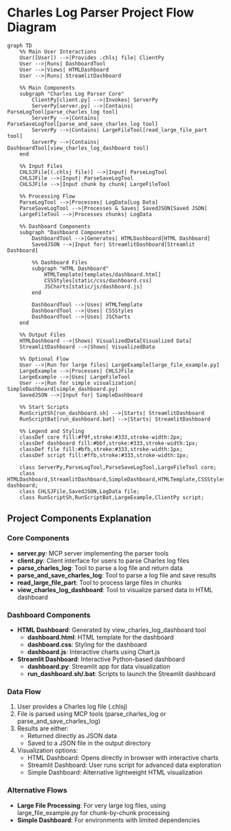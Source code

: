 # Charles Log Parser Project Flow Diagram

```mermaid
graph TD
    %% Main User Interactions
    User([User]) -->|Provides .chlsj file| ClientPy
    User -->|Runs| DashboardTool
    User -->|Views| HTMLDashboard
    User -->|Runs| StreamlitDashboard
    
    %% Main Components
    subgraph "Charles Log Parser Core"
        ClientPy[client.py] -->|Invokes| ServerPy
        ServerPy[server.py] -->|Contains| ParseLogTool[parse_charles_log tool]
        ServerPy -->|Contains| ParseSaveLogTool[parse_and_save_charles_log tool]
        ServerPy -->|Contains| LargeFileTool[read_large_file_part tool] 
        ServerPy -->|Contains| DashboardTool[view_charles_log_dashboard tool]
    end
    
    %% Input Files
    CHLSJFile[(.chlsj file)] -->|Input| ParseLogTool
    CHLSJFile -->|Input| ParseSaveLogTool
    CHLSJFile -->|Input chunk by chunk| LargeFileTool
    
    %% Processing Flow
    ParseLogTool -->|Processes| LogData[Log Data]
    ParseSaveLogTool -->|Processes & Saves| SavedJSON[Saved JSON]
    LargeFileTool -->|Processes chunks| LogData
    
    %% Dashboard Components
    subgraph "Dashboard Components"
        DashboardTool -->|Generates| HTMLDashboard[HTML Dashboard]
        SavedJSON -->|Input for| StreamlitDashboard[Streamlit Dashboard]
        
        %% Dashboard Files
        subgraph "HTML Dashboard"
            HTMLTemplate[templates/dashboard.html]
            CSSStyles[static/css/dashboard.css]
            JSCharts[static/js/dashboard.js]
        end
        
        DashboardTool -->|Uses| HTMLTemplate
        DashboardTool -->|Uses| CSSStyles
        DashboardTool -->|Uses| JSCharts
    end
    
    %% Output Files
    HTMLDashboard -->|Shows| VisualizedData[Visualized Data]
    StreamlitDashboard -->|Shows| VisualizedData
    
    %% Optional Flow
    User -->|Run for large files| LargeExample[large_file_example.py]
    LargeExample -->|Processes| CHLSJFile
    LargeExample -->|Uses| LargeFileTool
    User -->|Run for simple visualization| SimpleDashboard[simple_dashboard.py]
    SavedJSON -->|Input for| SimpleDashboard
    
    %% Start Scripts
    RunScriptSh[run_dashboard.sh] -->|Starts| StreamlitDashboard
    RunScriptBat[run_dashboard.bat] -->|Starts| StreamlitDashboard
    
    %% Legend and Styling
    classDef core fill:#f9f,stroke:#333,stroke-width:2px;
    classDef dashboard fill:#bbf,stroke:#333,stroke-width:1px;
    classDef file fill:#bfb,stroke:#333,stroke-width:1px;
    classDef script fill:#ffb,stroke:#333,stroke-width:1px;
    
    class ServerPy,ParseLogTool,ParseSaveLogTool,LargeFileTool core;
    class HTMLDashboard,StreamlitDashboard,SimpleDashboard,HTMLTemplate,CSSStyles,JSCharts dashboard;
    class CHLSJFile,SavedJSON,LogData file;
    class RunScriptSh,RunScriptBat,LargeExample,ClientPy script;
```

## Project Components Explanation

### Core Components
- **server.py**: MCP server implementing the parser tools
- **client.py**: Client interface for users to parse Charles log files
- **parse_charles_log**: Tool to parse a log file and return data
- **parse_and_save_charles_log**: Tool to parse a log file and save results
- **read_large_file_part**: Tool to process large files in chunks
- **view_charles_log_dashboard**: Tool to visualize parsed data in HTML dashboard

### Dashboard Components
- **HTML Dashboard**: Generated by view_charles_log_dashboard tool
  - **dashboard.html**: HTML template for the dashboard
  - **dashboard.css**: Styling for the dashboard
  - **dashboard.js**: Interactive charts using Chart.js
- **Streamlit Dashboard**: Interactive Python-based dashboard
  - **dashboard.py**: Streamlit app for data visualization
  - **run_dashboard.sh/.bat**: Scripts to launch the Streamlit dashboard

### Data Flow
1. User provides a Charles log file (.chlsj)
2. File is parsed using MCP tools (parse_charles_log or parse_and_save_charles_log)
3. Results are either:
   - Returned directly as JSON data
   - Saved to a JSON file in the output directory
4. Visualization options:
   - HTML Dashboard: Opens directly in browser with interactive charts
   - Streamlit Dashboard: User runs script for advanced data exploration
   - Simple Dashboard: Alternative lightweight HTML visualization

### Alternative Flows
- **Large File Processing**: For very large log files, using large_file_example.py 
  for chunk-by-chunk processing
- **Simple Dashboard**: For environments with limited dependencies 